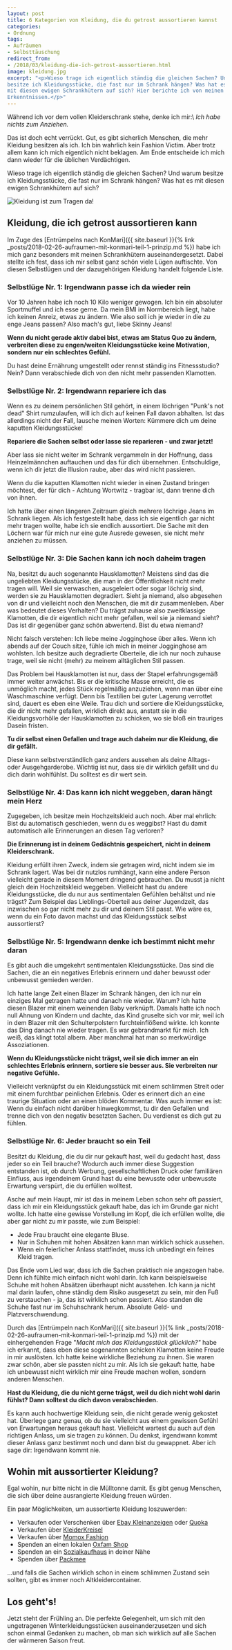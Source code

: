 ```yaml
---
layout: post
title: 6 Kategorien von Kleidung, die du getrost aussortieren kannst
categories:
- Ordnung
tags:
- Aufräumen
- Selbsttäuschung
redirect_from:
- /2018/03/kleidung-die-ich-getrost-aussortieren.html
image: kleidung.jpg
excerpt: "<p>Wieso trage ich eigentlich ständig die gleichen Sachen? Und warum
besitze ich Kleidungsstücke, die fast nur im Schrank hängen? Was hat es
mit diesen ewigen Schrankhütern auf sich? Hier berichte ich von meinen
Erkenntnissen.</p>"
---
```


Während ich vor dem vollen Kleiderschrank stehe, denke ich mir:\\
*Ich habe nichts zum Anziehen.*

Das ist doch echt verrückt. Gut, es gibt sicherlich Menschen, die mehr
Kleidung besitzen als ich. Ich bin wahrlich kein Fashion Victim. Aber
trotz allem kann ich mich eigentlich nicht beklagen. Am Ende entscheide
ich mich dann wieder für die üblichen Verdächtigen.

Wieso trage ich eigentlich ständig die gleichen Sachen? Und warum
besitze ich Kleidungsstücke, die fast nur im Schrank hängen? Was hat es
mit diesen ewigen Schrankhütern auf sich?

![Kleidung ist zum Tragen da!]({{site.baseurl}}/assets/img/posts/kleidung.jpg)

## Kleidung, die ich getrost aussortieren kann

Im Zuge des [Entrümpelns nach KonMari]({{ site.baseurl }}{% link _posts/2018-02-26-aufraumen-mit-konmari-teil-1-prinzip.md %})
habe ich mich ganz besonders mit meinen Schrankhütern auseinandergesetzt. Dabei stellte ich fest, dass ich mir selbst ganz schön viele Lügen auftischte. Von diesen Selbstlügen und der dazugehörigen Kleidung handelt folgende Liste.

### Selbstlüge Nr. 1: Irgendwann passe ich da wieder rein

Vor 10 Jahren habe ich noch 10 Kilo weniger gewogen. Ich bin ein
absoluter Sportmuffel und ich esse gerne. Da mein BMI im Normbereich
liegt, habe ich keinen Anreiz, etwas zu ändern. Wie also soll ich je
wieder in die zu enge Jeans passen? Also mach's gut, liebe Skinny
Jeans!

**Wenn du nicht gerade aktiv dabei bist, etwas am Status Quo zu ändern,
verbreiten diese zu engen/weiten Kleidungsstücke keine Motivation,
sondern nur ein schlechtes Gefühl.**

Du hast deine Ernährung umgestellt oder rennst ständig ins
Fitnessstudio? Nein? Dann verabschiede dich von den nicht mehr passenden
Klamotten.

### Selbstlüge Nr. 2: Irgendwann repariere ich das

Wenn es zu deinem persönlichen Stil gehört, in einem löchrigen "Punk's
not dead" Shirt rumzulaufen, will ich dich auf keinen Fall davon
abhalten. Ist das allerdings nicht der Fall, lausche meinen Worten:
Kümmere dich um deine kaputten Kleidungsstücke!

**Repariere die Sachen selbst oder lasse sie reparieren - und zwar
jetzt!**

Aber lass sie nicht weiter im Schrank vergammeln in der Hoffnung, dass
Heinzelmännchen auftauchen und das für dich übernehmen. Entschuldige,
wenn ich dir jetzt die Illusion raube, aber das wird nicht passieren.

Wenn du die kaputten Klamotten nicht wieder in einen Zustand bringen
möchtest, der für dich - Achtung Wortwitz - tragbar ist, dann trenne
dich von ihnen.

Ich hatte über einen längeren Zeitraum gleich mehrere löchrige Jeans im
Schrank liegen. Als ich festgestellt habe, dass ich sie eigentlich gar
nicht mehr tragen wollte, habe ich sie endlich aussortiert. Die Sache
mit den Löchern war für mich nur eine gute Ausrede gewesen, sie nicht
mehr anziehen zu müssen.

### Selbstlüge Nr. 3: Die Sachen kann ich noch daheim tragen

Na, besitzt du auch sogenannte Hausklamotten? Meistens sind das die
ungeliebten Kleidungsstücke, die man in der Öffentlichkeit nicht mehr
tragen will. Weil sie verwaschen, ausgeleiert oder sogar löchrig sind,
werden sie zu Hausklamotten degradiert. Sieht ja niemand, also abgesehen
von dir und vielleicht noch den Menschen, die mit dir zusammenleben.
Aber was bedeutet dieses Verhalten? Du trägst zuhause also zweitklassige
Klamotten, die dir eigentlich nicht mehr gefallen, weil sie ja niemand
sieht? Das ist dir gegenüber ganz schön abwertend. Bist du etwa
niemand?

Nicht falsch verstehen: Ich liebe meine Jogginghose über alles. Wenn ich
abends auf der Couch sitze, fühle ich mich in meiner Jogginghose am
wohlsten. Ich besitze auch degradierte Oberteile, die ich nur noch
zuhause trage, weil sie nicht (mehr) zu meinem alltäglichen Stil
passen.

Das Problem bei Hausklamotten ist nur, dass der Stapel erfahrungsgemäß
immer weiter anwächst. Bis er die kritische Masse erreicht, die es
unmöglich macht, jedes Stück regelmäßig anzuziehen, wenn man über eine
Waschmaschine verfügt. Denn bis Textilien bei guter Lagerung verrottet
sind, dauert es eben eine Weile. Trau dich und sortiere die
Kleidungsstücke, die dir nicht mehr gefallen, wirklich direkt aus,
anstatt sie in die Kleidungsvorhölle der Hausklamotten zu schicken, wo
sie bloß ein trauriges Dasein fristen.

**Tu dir selbst einen Gefallen und trage auch daheim nur die Kleidung,
die dir gefällt.**

Diese kann selbstverständlich ganz anders aussehen als deine Alltags-
oder Ausgehgarderobe. Wichtig ist nur, dass sie dir wirklich gefällt und
du dich darin wohlfühlst. Du solltest es dir wert sein.

### Selbstlüge Nr. 4: Das kann ich nicht weggeben, daran hängt mein Herz

Zugegeben, ich besitze mein Hochzeitskleid auch noch. Aber mal ehrlich:
Bist du automatisch geschieden, wenn du es weggibst? Hast du damit
automatisch alle Erinnerungen an diesen Tag verloren?

**Die Erinnerung ist in deinem Gedächtnis gespeichert, nicht in deinem
Kleiderschrank.**

Kleidung erfüllt ihren Zweck, indem sie getragen wird, nicht indem sie
im Schrank lagert. Was bei dir nutzlos rumhängt, kann eine andere Person
vielleicht gerade in diesem Moment dringend gebrauchen.
Du musst ja nicht gleich dein Hochzeitskleid weggeben. Vielleicht hast
du andere Kleidungsstücke, die du nur aus sentimentalen Gefühlen
behältst und nie trägst? Zum Beispiel das Lieblings-Oberteil aus deiner
Jugendzeit, das inzwischen so gar nicht mehr zu dir und deinem Stil
passt. Wie wäre es, wenn du ein Foto davon machst und das Kleidungsstück
selbst aussortierst?

### Selbstlüge Nr. 5: Irgendwann denke ich bestimmt nicht mehr daran

Es gibt auch die umgekehrt sentimentalen Kleidungsstücke. Das sind die
Sachen, die an ein negatives Erlebnis erinnern und daher bewusst oder
unbewusst gemieden werden.

Ich hatte lange Zeit einen Blazer im Schrank hängen, den ich nur ein
einziges Mal getragen hatte und danach nie wieder. Warum? Ich hatte
diesen Blazer mit einem weinenden Baby verknüpft. Damals hatte ich noch
null Ahnung von Kindern und dachte, das Kind gruselte sich vor mir, weil
ich in dem Blazer mit den Schulterpolstern furchteinflößend wirkte. Ich
konnte das Ding danach nie wieder tragen. Es war gebrandmarkt für mich.
Ich weiß, das klingt total albern. Aber manchmal hat man so merkwürdige
Assoziationen.

**Wenn du Kleidungsstücke nicht trägst, weil sie dich immer an ein
schlechtes Erlebnis erinnern, sortiere sie besser aus. Sie verbreiten
nur negative Gefühle.**

Vielleicht verknüpfst du ein Kleidungsstück mit einem schlimmen Streit
oder mit einem furchtbar peinlichen Erlebnis. Oder es erinnert dich an
eine traurige Situation oder an einen blöden Kommentar. Was auch immer
es ist: Wenn du einfach nicht darüber hinwegkommst, tu dir den Gefallen
und trenne dich von den negativ besetzten Sachen. Du verdienst es dich
gut zu fühlen.

### Selbstlüge Nr. 6: Jeder braucht so ein Teil

Besitzt du Kleidung, die du dir nur gekauft hast, weil du gedacht hast,
dass jeder so ein Teil brauche? Wodurch auch immer diese Suggestion
entstanden ist, ob durch Werbung, gesellschaftlichen Druck oder
familiären Einfluss, aus irgendeinem Grund hast du eine bewusste oder
unbewusste Erwartung verspürt, die du erfüllen wolltest.

Asche auf mein Haupt, mir ist das in meinem Leben schon sehr oft
passiert, dass ich mir ein Kleidungsstück gekauft habe, das ich im
Grunde gar nicht wollte. Ich hatte eine gewisse Vorstellung im Kopf, die
ich erfüllen wollte, die aber gar nicht zu mir passte, wie zum
Beispiel:

-   Jede Frau braucht eine elegante Bluse.
-   Nur in Schuhen mit hohen Absätzen kann man wirklich schick aussehen.
-   Wenn ein feierlicher Anlass stattfindet, muss ich unbedingt ein
    feines Kleid tragen.

Das Ende vom Lied war, dass ich die Sachen praktisch nie angezogen habe.
Denn ich fühlte mich einfach nicht wohl darin. Ich kann beispielsweise
Schuhe mit hohen Absätzen überhaupt nicht ausstehen. Ich kann ja nicht
mal darin laufen, ohne ständig dem Risiko ausgesetzt zu sein, mir den
Fuß zu verstauchen - ja, das ist wirklich schon passiert. Also standen
die Schuhe fast nur im Schuhschrank herum. Absolute Geld- und
Platzverschwendung.

Durch das [Entrümpeln nach KonMari]({{ site.baseurl }}{% link _posts/2018-02-26-aufraumen-mit-konmari-teil-1-prinzip.md %})
mit der einhergehenden Frage "*Macht mich das Kleidungsstück glücklich?"* habe
ich erkannt, dass eben diese sogenannten schicken Klamotten keine Freude in mir
auslösten. Ich hatte keine wirkliche Beziehung zu ihnen. Sie waren zwar schön,
aber sie passten nicht zu mir. Als ich sie gekauft hatte, habe ich unbewusst
nicht wirklich mir eine Freude machen wollen, sondern anderen Menschen.

**Hast du Kleidung, die du nicht gerne trägst, weil du dich nicht wohl
darin fühlst? Dann solltest du dich davon verabschieden.**

Es kann auch hochwertige Kleidung sein, die nicht gerade wenig gekostet
hat. Überlege ganz genau, ob du sie vielleicht aus einem gewissen Gefühl
von Erwartungen heraus gekauft hast. Vielleicht wartest du auch auf den
richtigen Anlass, um sie tragen zu können. Du denkst, irgendwann kommt
dieser Anlass ganz bestimmt noch und dann bist du gewappnet. Aber ich
sage dir: Irgendwann kommt nie.

## Wohin mit aussortierter Kleidung?

Egal wohin, nur bitte nicht in die Mülltonne damit. Es gibt genug
Menschen, die sich über deine ausrangierte Kleidung freuen würden.

Ein paar Möglichkeiten, um aussortierte Kleidung loszuwerden:

-   Verkaufen oder Verschenken über [Ebay
    Kleinanzeigen](https://www.ebay-kleinanzeigen.de/)
    oder [Quoka](https://www.quoka.de/)
-   Verkaufen über [KleiderKreisel](https://www.kleiderkreisel.de/)
-   Verkaufen über [Momox Fashion](https://www.momox-fashion.de/)
-   Spenden an einen lokalen [Oxfam Shop](https://www.oxfam.de/)
-   Spenden an
    ein [Sozialkaufhaus](https://de.wikipedia.org/wiki/Sozialkaufhaus)
    in deiner Nähe
-   Spenden über [Packmee](https://www.packmee.de/)

...und falls die Sachen wirklich schon in einem schlimmen Zustand sein
sollten, gibt es immer noch Altkleidercontainer.

## Los geht's!

Jetzt steht der Frühling an. Die perfekte Gelegenheit, um sich mit den
ungetragenen Winterkleidungsstücken auseinanderzusetzen und sich schon
einmal Gedanken zu machen, ob man sich wirklich auf alle Sachen der
wärmeren Saison freut.
